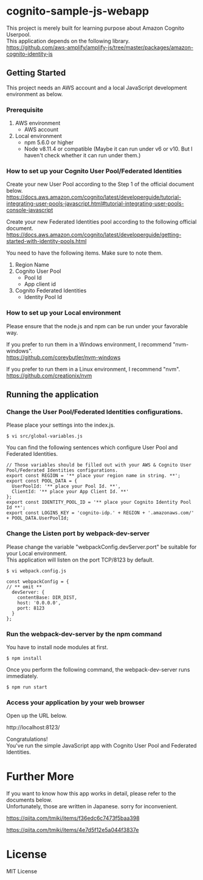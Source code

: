 # cognito-sample-js-webapp
This project is merely built for learning purpose about Amazon Cognito Userpool.  
This application depends on the following library.  
https://github.com/aws-amplify/amplify-js/tree/master/packages/amazon-cognito-identity-js

## Getting Started
This project needs an AWS account and a local JavaScript development environment as below.

### Prerequisite

1. AWS environment
   * AWS account  
2. Local environment
   * npm 5.6.0 or higher  
   * Node v8.11.4 or compatible (Maybe it can run under v6 or v10. But I haven't check whether it can run under them.)  

### How to set up your Cognito User Pool/Federated Identities
Create your new User Pool according to the Step 1 of the official document below.  
https://docs.aws.amazon.com/cognito/latest/developerguide/tutorial-integrating-user-pools-javascript.html#tutorial-integrating-user-pools-console-javascript

Create your new Federated Identities pool according to the following official document.  
https://docs.aws.amazon.com/cognito/latest/developerguide/getting-started-with-identity-pools.html

You need to have the following items. Make sure to note them.  
1. Region Name
2. Cognito User Pool
   * Pool Id
   * App client id
3. Cognito Federated Identities
   * Identity Pool Id

### How to set up your Local environment
Please ensure that the node.js and npm can be run under your favorable way.  

If you prefer to run them in a Windows environment, I recommend "nvm-windows".  
https://github.com/coreybutler/nvm-windows

If you prefer to run them in a Linux environment, I recommend "nvm".  
https://github.com/creationix/nvm

## Running the application
### Change the User Pool/Federated Identities configurations.
Please place your settings into the index.js.

```
$ vi src/global-variables.js
```

You can find the following sentences which configure User Pool and Federated Identities.
```
// Those variables should be filled out with your AWS & Cognito User Pool/Federated Identities configurations.
export const REGION = '** place your region name in string. **';
export const POOL_DATA = {
  UserPoolId: '** place your Pool Id. **',
  ClientId: '** place your App Client Id. **'
};
export const IDENTITY_POOL_ID = '** place your Cognito Identity Pool Id **';
export const LOGINS_KEY = 'cognito-idp.' + REGION + '.amazonaws.com/' + POOL_DATA.UserPoolId;
```

### Change the Listen port by webpack-dev-server
Please change the variable "webpackConfig.devServer.port" be suitable for your Local environment.  
This application will listen on the port TCP/8123 by default.  

```
$ vi webpack.config.js
```

```
const webpackConfig = {
// ** omit ** 
  devServer: {
    contentBase: DIR_DIST,
    host: '0.0.0.0',
    port: 8123
  }
};
```

### Run the webpack-dev-server by the npm command
You have to install node modules at first.

```
$ npm install
```

Once you perform the following command, the webpack-dev-server runs immediately.  

```
$ npm run start
```

### Access your application by your web browser
Open up the URL below.  

http://localhost:8123/

Congratulations!  
You've run the simple JavaScript app with Cognito User Pool and Federated Identities.

# Further More
If you want to know how this app works in detail, please refer to the documents below.  
Unfortunately, those are written in Japanese. sorry for inconvenient.  

https://qiita.com/tmiki/items/f36edc6c7473f5baa398

https://qiita.com/tmiki/items/4e7d5f12e5a044f3837e

# License
MIT License

